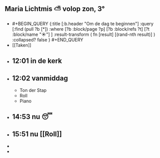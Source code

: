## Maria Lichtmis ⛅ volop zon, 3°
- #+BEGIN_QUERY 
  {:title [:b.header "Om de dag te beginnen"]
   :query [:find (pull ?b [*])
     :where 
       [?b :block/page ?p]
       [?b :block/refs ?t]
       [?t :block/name "☀️"]
   ]
   :result-transform ( fn [result] [(rand-nth result)] )
   :collapsed? false
  }
  #+END_QUERY
- [[Taken]]
- ## 12:01 in de kerk
- ## 12:02 vanmiddag
	- Ton der Stap
	- Roll
	- Piano
- ## 14:53 nu 😴
- ## 15:51 nu [[Roll]]
-
-